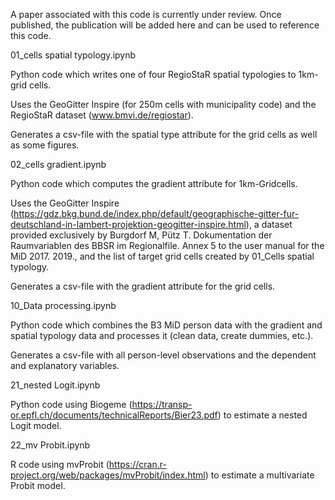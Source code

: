 A paper associated with this code is currently under review. Once published, the publication will be added here and can be used to reference this code.


01_cells spatial typology.ipynb 

Python code which writes one of four RegioStaR spatial typologies to 1km-grid cells.

Uses the GeoGitter Inspire (for 250m cells with municipality code) and the RegioStaR dataset (www.bmvi.de/regiostar).

Generates a csv-file with the spatial type attribute for the grid cells as well as some figures.


02_cells gradient.ipynb

Python code which computes the gradient attribute for 1km-Gridcells.

Uses the GeoGitter Inspire (https://gdz.bkg.bund.de/index.php/default/geographische-gitter-fur-deutschland-in-lambert-projektion-geogitter-inspire.html), a dataset provided exclusively by Burgdorf M, Pütz T. Dokumentation der Raumvariablen des BBSR im Regionalfile. Annex 5 to the user manual for the MiD 2017. 2019., and the list of target grid cells created by 01_Cells spatial typology. 

Generates a csv-file with the gradient attribute for the grid cells.


10_Data processing.ipynb

Python code which combines the B3 MiD person data with the gradient and spatial typology data and processes it (clean data, create dummies, etc.).

Generates a csv-file with all person-level observations and the dependent and explanatory variables.


21_nested Logit.ipynb

Python code using Biogeme (https://transp-or.epfl.ch/documents/technicalReports/Bier23.pdf) to estimate a nested Logit model.


22_mv Probit.ipynb

R code using mvProbit (https://cran.r-project.org/web/packages/mvProbit/index.html) to estimate a multivariate Probit model.
